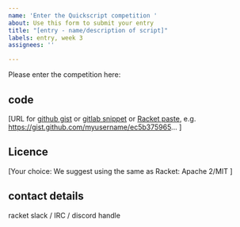 ```yaml
---
name: 'Enter the Quickscript competition '
about: Use this form to submit your entry
title: "[entry - name/description of script]"
labels: entry, week 3
assignees: ''

---
```


Please enter the competition here:

## code
[URL for [github gist](https://gist.github.com) or [gitlab snippet](https://gitlab.com/snippets) or [Racket paste](http://pasterack.org), e.g. https://gist.github.com/myusername/ec5b375965... ]


## Licence 
[Your choice: We suggest using the same as Racket: Apache 2/MIT ]

## contact details 
racket slack / IRC / discord handle
